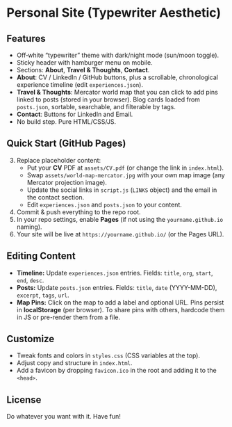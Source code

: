# Personal Site (Typewriter Aesthetic)

## Features
- Off‑white “typewriter” theme with dark/night mode (sun/moon toggle).
- Sticky header with hamburger menu on mobile.
- Sections: **About**, **Travel & Thoughts**, **Contact**.
- **About**: CV / LinkedIn / GitHub buttons, plus a scrollable, chronological experience timeline (edit `experiences.json`).
- **Travel & Thoughts**: Mercator world map that you can click to add pins linked to posts (stored in your browser). Blog cards loaded from `posts.json`, sortable, searchable, and filterable by tags.
- **Contact**: Buttons for LinkedIn and Email.
- No build step. Pure HTML/CSS/JS.

## Quick Start (GitHub Pages)
3. Replace placeholder content:
   - Put your **CV** PDF at `assets/CV.pdf` (or change the link in `index.html`).
   - Swap `assets/world-map-mercator.jpg` with your own map image (any Mercator projection image).
   - Update the social links in `script.js` (`LINKS` object) and the email in the contact section.
   - Edit `experiences.json` and `posts.json` to your content.
4. Commit & push everything to the repo root.
5. In your repo settings, enable **Pages** (if not using the `yourname.github.io` naming).
6. Your site will be live at `https://yourname.github.io/` (or the Pages URL).

## Editing Content
- **Timeline:** Update `experiences.json` entries. Fields: `title`, `org`, `start`, `end`, `desc`.
- **Posts:** Update `posts.json` entries. Fields: `title`, `date` (YYYY-MM-DD), `excerpt`, `tags`, `url`.
- **Map Pins:** Click on the map to add a label and optional URL. Pins persist in **localStorage** (per browser). To share pins with others, hardcode them in JS or pre-render them from a file.

## Customize
- Tweak fonts and colors in `styles.css` (CSS variables at the top).
- Adjust copy and structure in `index.html`.
- Add a favicon by dropping `favicon.ico` in the root and adding it to the `<head>`.

## License
Do whatever you want with it. Have fun!
